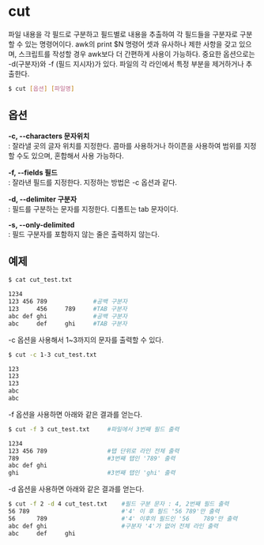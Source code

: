 # cut
파일 내용을 각 필드로 구분하고 필드별로 내용을 추출하여 각 필드들을 구분자로 구분할 수 있는 명령어이다. awk의 print $N 명령어 셋과 유사하나 제한 사항을 갖고 있으며, 스크립트를 작성할 경우 awk보다 더 간편하게 사용이 가능하다. 중요한 옵션으로는 -d(구분자)와 -f
(필드 지시자)가 있다. 파일의 각 라인에서 특정 부분을 제거하거나 추출한다.

```bash
$ cut [옵션] [파일명]
```

## 옵션
**-c, --characters 문자위치**  
: 잘라낼 곳의 글자 위치를 지정한다. 콤마를 사용하거나 하이픈을 사용하여 범위를 지정할 수도 있으며, 혼합해서 사용 가능하다.

**-f, --fields 필드**  
: 잘라낸 필드를 지정한다. 지정하는 방법은 -c 옵션과 같다.

**-d, --delimiter 구분자**  
: 필드를 구분하는 문자를 지정한다. 디폴트는 tab 문자이다.

**-s, --only-delimited**  
: 필드 구분자를 포함하지 않는 줄은 출력하지 않는다.

## 예제
```bash
$ cat cut_test.txt

1234
123 456 789             #공백 구분자
123     456     789     #TAB 구분자
abc def ghi             #공백 구분자
abc     def     ghi     #TAB 구분자
```

-c 옵션을 사용해서 1~3까지의 문자를 출력할 수 있다.
```bash
$ cut -c 1-3 cut_test.txt

123
123
123
abc
abc
```

-f 옵션을 사용하면 아래와 같은 결과를 얻는다.
```bash
$ cut -f 3 cut_test.txt     #파일에서 3번째 필드 출력

1234
123 456 789                 #탭 단위로 라인 전체 출력
789                         #3번째 탭인 '789' 출력
abc def ghi
ghi                         #3번째 탭인 'ghi' 출력
```

-d 옵션을 사용하면 아래와 같은 결과를 얻는다.
```bash
$ cut -f 2 -d 4 cut_test.txt    #필드 구분 문자 : 4, 2번째 필드 출력
56 789                          #'4' 이 후 필드 '56 789'만 출력
56      789                     #'4' 이후의 필드인 '56    789'만 출력
abc def ghi                     #구분자 '4'가 없어 전체 라인 출력
abc     def     ghi
```
